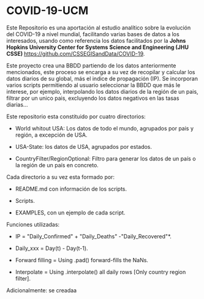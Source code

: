 # COVID-19-UCM
Este Repositorio es una aportación al estudio analítico sobre la evolución del COVID-19 a nivel mundial, facilitando varias bases de datos a los interesados, usando como referencia los datos facilitados por la <b> Johns Hopkins University Center for Systems Science and Engineering (JHU CSSE) </b> https://github.com/CSSEGISandData/COVID-19.

Este proyecto crea una BBDD partiendo de los datos anteriormente mencionados, este proceso se encarga a su vez de recopilar y calcular los datos diarios de su global, más el indice de propagación (IP). Se incorporan varios scripts permitiendo al usuario seleccionar la BBDD que más le interese, por ejemplo, interpolando los datos diarios de la región de un pais, filtrar por un unico pais, excluyendo los datos negativos en las tasas diarias... 

Este repositorio esta constituido por cuatro directorios:

- World whitout USA: Los datos de todo el mundo, agrupados por pais y región, a excepción de USA.

- USA-State: los datos de USA, agrupados por estados. 

-	CountryFilter/RegionOptional: Filtro para generar los datos de un país o la región de un país en concreto. 

Cada directorio a su vez esta formado por:

- README.md con información de los scripts.

- Scripts.

- EXAMPLES, con un ejemplo de cada script.

Funciones utilizadas:

- IP = "Daily_Confirmed" + "Daily_Deaths" -"Daily_Recovered"*.

- Daily_xxx = Day(t) - Day(t-1).

- Forward filling = Using .pad() forward-fills the NaNs.

- Interpolate = Using .interpolate() all daily rows [Only country region filter].

Adicionalmente: se creadaa

